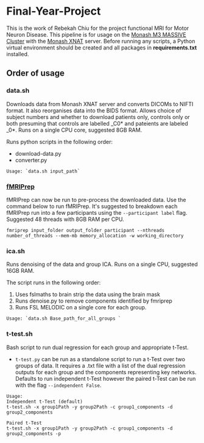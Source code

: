 # Final-Year-Project #
This is the work of Rebekah Chiu for the project functional MRI for Motor Neuron Disease. This pipeline is for usage on the [Monash M3 MASSIVE Cluster](https://docs.massive.org.au/index.html) with the [Monash XNAT](https://mbi-xnat.erc.monash.edu.au/app/template/Login.vm#!) server. Before running any scripts, a Python virtual environment should be created and all packages in **requirements.txt** installed.

Order of usage
------------

### data.sh
Downloads data from Monash XNAT server and converts DICOMs to NIFTI format. It also reorganises data into the BIDS format. Allows choice of subject numbers and whether to download patients only, controls only or both presuming that controls are labelled \_C0* and pateients are labeled \_0*. Runs on a single CPU core, suggested 8GB RAM. 

Runs python scripts in the following order: 
* download-data.py
* converter.py

```
Usage: `data.sh input_path`
```


### [fMRIPrep](https://fmriprep.readthedocs.io/en/stable/) 
fMRIPrep can now be run to pre-process the downloaded data. Use the command below to run fMRIPrep. It's suggested to breakdown each fMRIPrep run into a few participants using the `--participant label` flag. Suggested 48 threads with 8GB RAM per CPU. 
```
fmriprep input_folder output_folder participant --nthreads number_of_threads --mem-mb memory_allocation -w working_directory
```


### ica.sh
Runs denoising of the data and group ICA. Runs on a single CPU, suggested 16GB RAM.

The script runs in the following order:
1. Uses fslmaths to brain strip the data using the brain mask
2. Runs denoise.py to remove components identified by fmriprep
3. Runs FSL MELODIC on a single core for each group. 

```
Usage: `data.sh Base_path_for_all_groups `
```


### t-test.sh
Bash script to run dual regression for each group and appropriate t-Test. 

- `t-test.py` can be run as a standalone script to run a t-Test over two groups of data. It requires a .txt file with a list of the dual regression outputs for each group and the components representing key networks. Defaults to run independent t-Test however the paired t-Test can be run with the flag `--independent False`.

```
Usage:
Independent t-Test (default) 
t-test.sh -x group1Path -y group2Path -c group1_components -d group2_components

Paired t-Test
t-test.sh -x group1Path -y group2Path -c group1_components -d group2_components -p
```
